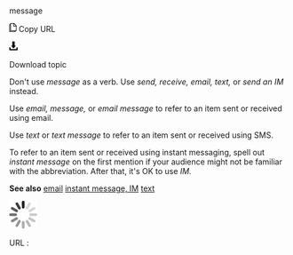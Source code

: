 # 

message

![Copy URL](media/message/Copy.png)
Copy URL

![Download](media/message/Download.png)

Download topic

Don't use *message* as a verb. Use *send, receive, email, text,* or *send an* *IM* instead.

Use *email,* *message,* or *email message* to refer to an item sent or received using email. 

Use *text* or *text message* to refer to an item sent or received using SMS. 

To refer to an item sent or received using instant messaging, spell out *instant message* on the first mention if your audience might not be familiar with the abbreviation. After that, it's OK to use *IM.*

**See also** [
email](https://worldready.cloudapp.net/Styleguide/Read?id=2700&topicid=33675)
[instant message, IM](https://worldready.cloudapp.net/Styleguide/Read?id=2700&topicid=34943)
[text](https://worldready.cloudapp.net/Styleguide/Read?id=2700&topicid=35353)

![In progress](media/message/activity-large.gif)

URL :
